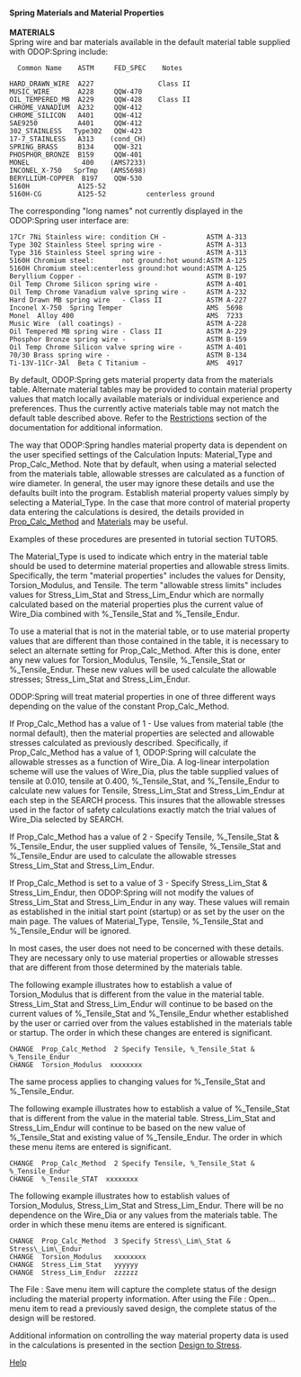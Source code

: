 #### Spring Materials and Material Properties

   
**MATERIALS**   
Spring wire and bar materials available in the default material table supplied with ODOP:Spring
include:

      Common Name    ASTM     FED_SPEC    Notes

    HARD_DRAWN_WIRE  A227                Class II
    MUSIC_WIRE       A228     QQW-470
    OIL_TEMPERED_MB  A229     QQW-428    Class II
    CHROME_VANADIUM  A232     QQW-412
    CHROME_SILICON   A401     QQW-412
    SAE9250          A401     QQW-412
    302_STAINLESS   Type302   QQW-423
    17-7_STAINLESS   A313    (cond_CH)
    SPRING_BRASS     B134     QQW-321
    PHOSPHOR_BRONZE  B159     QQW-401
    MONEL             400    (AMS7233)
    INCONEL_X-750   SprTmp   (AMS5698)
    BERYLLIUM-COPPER  B197    QQW-530
    5160H            A125-52
    5160H-CG         A125-52          centerless ground

The corresponding "long names" not currently displayed in the ODOP:Spring user interface are:

    17Cr 7Ni Stainless wire: condition CH -          ASTM A-313 
    Type 302 Stainless Steel spring wire -           ASTM A-313 
    Type 316 Stainless Steel spring wire -           ASTM A-313
    5160H Chromium steel:       not ground:hot wound:ASTM A-125
    5160H Chromium steel:centerless ground:hot wound:ASTM A-125
    Beryllium Copper -                               ASTM B-197 
    Oil Temp Chrome Silicon spring wire -            ASTM A-401
    Oil Temp Chrome Vanadium valve spring wire -     ASTM A-232
    Hard Drawn MB spring wire   - Class II           ASTM A-227 
    Inconel X-750  Spring Temper                     AMS  5698 
    Monel  Alloy 400                                 AMS  7233 
    Music Wire  (all coatings) -                     ASTM A-228 
    Oil Tempered MB spring wire - Class II           ASTM A-229 
    Phosphor Bronze spring wire -                    ASTM B-159 
    Oil Temp Chrome Silicon valve spring wire -      ASTM A-401
    70/30 Brass spring wire -                        ASTM B-134 
    Ti-13V-11Cr-3Al  Beta C Titanium -               AMS  4917

   
By default, ODOP:Spring gets material property data from the materials table. 
Alternate material tables may be provided to contain material
property values that match locally available materials or individual
experience and preferences.  Thus the currently active materials table may
not match the default table described above. 
Refer to the [Restrictions](../../About/Legal/Restrictions)
section of the documentation for additional information.

The way that ODOP:Spring handles material property data is dependent on the
user specified settings of the Calculation Inputs:  Material\_Type and
Prop\_Calc\_Method. 
Note that by default, when using a material selected from the materials table,
allowable stresses are calculated as a function of wire diameter.
In general, the user may ignore these details and use
the defaults built into the program. 
Establish material property values simply by selecting a Material\_Type. 
In the case that more control of material property data entering 
the calculations is desired, the details provided in 
[Prop_Calc_Method](./advancedSpringOperations) and 
[Materials](./materials) may be useful. 

Examples of these procedures are presented in tutorial section TUTOR5.
   
The Material\_Type is used to indicate which entry in
the material table should be used to determine material
properties and allowable stress limits.  Specifically, the term "material
properties" includes the values for Density, Torsion\_Modulus, and Tensile.
The term "allowable stress limits" includes values for Stress\_Lim\_Stat and
Stress\_Lim\_Endur which are normally calculated based on the material
properties plus the current value of Wire\_Dia combined with %\_Tensile\_Stat
and %\_Tensile\_Endur.
   
To use a material that is not in the material table, or to use
material property values that are different than those contained in the
table, it is necessary to select an alternate setting for Prop\_Calc\_Method. 
After this is done, enter
any new values for Torsion\_Modulus, Tensile, %\_Tensile\_Stat or
%\_Tensile\_Endur.  These new values will be used calculate the allowable
stresses; Stress\_Lim\_Stat and Stress\_Lim\_Endur.
   
ODOP:Spring will treat material properties in one of three different ways
depending on the value of the constant Prop\_Calc\_Method.

If Prop\_Calc\_Method has a value of 1 - Use values from material table
(the normal default), then the
material properties are selected and allowable stresses calculated as
previously described.  Specifically, if Prop\_Calc\_Method has a value of 1,
ODOP:Spring will calculate the allowable stresses as a function of Wire\_Dia.
A log-linear interpolation scheme will use the values of Wire\_Dia, plus the
table supplied values of tensile at 0.010, tensile at 0.400,
%\_Tensile\_Stat, and %\_Tensile\_Endur to calculate new values for Tensile,
Stress\_Lim\_Stat and Stress\_Lim\_Endur at each step in the SEARCH process.
This insures that the allowable stresses used in the factor of safety
calculations exactly match the trial values of Wire\_Dia selected by SEARCH.
   
If Prop\_Calc\_Method has a value of 2 - Specify Tensile, %\_Tensile_Stat & %\_Tensile_Endur, 
the user supplied values of Tensile, %\_Tensile\_Stat and
%\_Tensile\_Endur are used to calculate the allowable stresses
Stress\_Lim\_Stat and Stress\_Lim\_Endur.

If Prop\_Calc\_Method is set to a value of 3 - Specify Stress\_Lim\_Stat & Stress\_Lim\_Endur, 
then ODOP:Spring will not
modify the values of Stress\_Lim\_Stat and Stress\_Lim\_Endur in any way.
These values will remain as established in the initial start point (startup) or as set by
the user on the main page.  The values of Material\_Type, Tensile,
%\_Tensile\_Stat and %\_Tensile\_Endur will be ignored.

In most cases, the user does not need to be concerned with these details.
They are necessary only to use material properties or allowable stresses
that are different from those determined by the materials table.
   
The following example illustrates how to establish a value of
Torsion\_Modulus that is different from the value in the material table.
Stress\_Lim\_Stat and Stress\_Lim\_Endur will continue to be based on the
current values of %\_Tensile\_Stat and %\_Tensile\_Endur whether established by
the user or carried over from the values established in the materials table
or startup.  The order in which these changes are entered is significant.

    CHANGE  Prop_Calc_Method  2 Specify Tensile, %_Tensile_Stat & %_Tensile_Endur
    CHANGE  Torsion_Modulus  xxxxxxxx
   
The same process applies to changing values for %\_Tensile\_Stat and %\_Tensile\_Endur.

The following example illustrates how to establish a value of
%\_Tensile\_Stat that is different from the value in the material table.
Stress\_Lim\_Stat and Stress\_Lim\_Endur will continue to be based on the new
value of %\_Tensile\_Stat and existing value of %\_Tensile\_Endur.  The order
in which these menu items are entered is significant.

    CHANGE  Prop_Calc_Method  2 Specify Tensile, %_Tensile_Stat & %_Tensile_Endur
    CHANGE  %_Tensile_STAT  xxxxxxxx

   
 The following example illustrates how to establish values of
 Torsion\_Modulus, Stress\_Lim\_Stat and Stress\_Lim\_Endur.  There will be no
 dependence on the Wire\_Dia or any values from the materials table.  The
 order in which these menu items are entered is significant.

    CHANGE  Prop_Calc_Method  3 Specify Stress\_Lim\_Stat & Stress\_Lim\_Endur
    CHANGE  Torsion_Modulus   xxxxxxxx
    CHANGE  Stress_Lim_Stat   yyyyyy
    CHANGE  Stress_Lim_Endur  zzzzzz

   
The File : Save menu item will capture the complete status of the design including
the material property information.  After using the File : Open... menu item to read a
previously saved design, the complete status of the design will be restored.

Additional information on controlling the way material property data is
used in the calculations is presented in the section 
[Design to Stress](./advancedSpringOperations).

[Help](../)